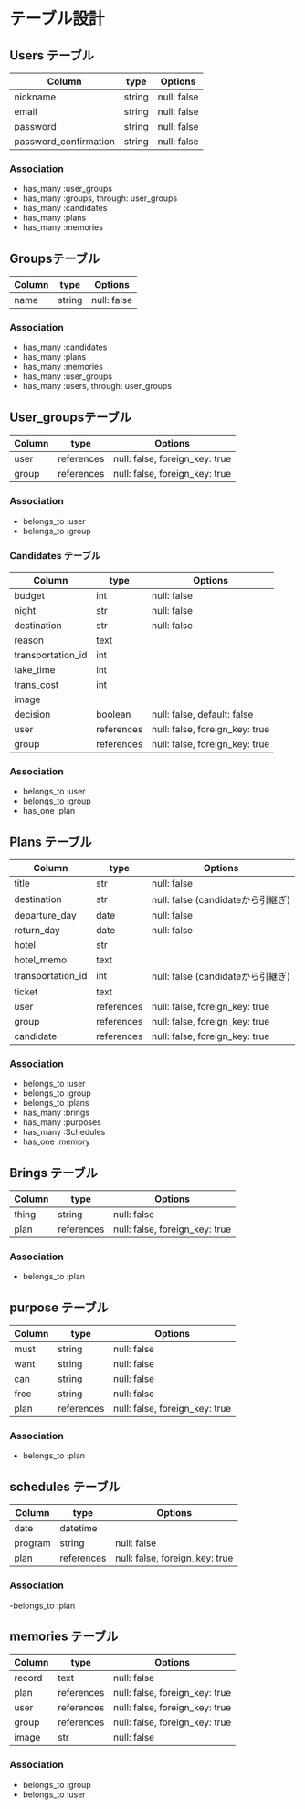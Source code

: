 # テーブル設計

## Users テーブル
| Column                | type    |   Options    |
|-----------------------|---------|--------------|
| nickname              | string  | null: false  |
| email                 | string  | null: false  |
| password              | string  | null: false  |
| password_confirmation | string  | null: false  |

### Association

- has_many :user_groups
- has_many :groups, through: user_groups
- has_many :candidates
- has_many :plans
- has_many :memories

##  Groupsテーブル
| Column | type    |   Options    |
|--------|---------|--------------|
| name   | string  | null: false  |

### Association

- has_many :candidates
- has_many :plans
- has_many :memories
- has_many :user_groups
- has_many :users, through: user_groups

##  User_groupsテーブル
| Column           | type        |   Options                       |
|------------------|-------------|---------------------------------|
| user             | references  | null: false, foreign_key: true  |
| group            | references  | null: false, foreign_key: true  |

### Association

- belongs_to :user
- belongs_to :group

###  Candidates テーブル
| Column                   | type      |   Options                     |
|--------------------------|-----------|-------------------------------|
| budget                   | int       | null: false                   |
| night                    | str       | null: false                   |
| destination              | str       | null: false                   |
| reason                   | text      |                               |
| transportation_id        | int       |                               |（ActiveHash）
| take_time                | int       |                               |
| trans_cost               | int       |                               |
| image                    |           |                               |(ActiveStorage)
| decision                 | boolean   | null: false, default: false   |
| user                     | references| null: false, foreign_key: true|
| group                    | references| null: false, foreign_key: true|

### Association

- belongs_to :user
- belongs_to :group
- has_one    :plan

## Plans テーブル
| Column            | type       |   Options                        |
|-------------------|------------|-------------------------------   |
| title             | str        | null: false                      |
| destination       | str        | null: false (candidateから引継ぎ)|
| departure_day     | date       | null: false                      |
| return_day        | date       | null: false                      |
| hotel             | str        |                                  |
| hotel_memo        | text       |                                  |
| transportation_id | int        | null: false (candidateから引継ぎ)|
| ticket            | text       |                                  |
| user              | references | null: false, foreign_key: true   |
| group             | references | null: false, foreign_key: true   |
| candidate         | references | null: false, foreign_key: true   |

### Association

- belongs_to :user
- belongs_to :group
- belongs_to :plans
- has_many   :brings
- has_many   :purposes
- has_many   :Schedules
- has_one    :memory

## Brings テーブル

| Column         | type       |   Options                      |
|----------------|------------|--------------------------------|
| thing          | string     | null: false                    |
| plan           | references | null: false, foreign_key: true |

### Association

- belongs_to :plan

## purpose テーブル
| Column         | type       |   Options                      |
|----------------|------------|--------------------------------|
| must           | string     | null: false                    |
| want           | string     | null: false                    |
| can            | string     | null: false                    |
| free           | string     | null: false                    |
| plan           | references | null: false, foreign_key: true |

### Association

- belongs_to :plan

## schedules テーブル
| Column         | type       |   Options                      |
|----------------|------------|--------------------------------|
| date           | datetime   |                                |
| program        | string     | null: false                    |
| plan           | references | null: false, foreign_key: true |

### Association

-belongs_to :plan

## memories テーブル

| Column         | type       |   Options                      |
|----------------|------------|--------------------------------|
| record         | text       | null: false                    |
| plan           | references | null: false, foreign_key: true |
| user           | references | null: false, foreign_key: true |
| group          | references | null: false, foreign_key: true |
| image          | str        | null: false                    |(ActiveStorage)

### Association

- belongs_to :group
- belongs_to :user
